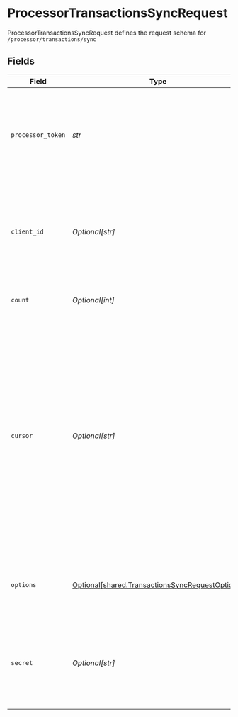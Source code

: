 # ProcessorTransactionsSyncRequest

ProcessorTransactionsSyncRequest defines the request schema for `/processor/transactions/sync`


## Fields

| Field                                                                                                                                                                                                                                                                                                                              | Type                                                                                                                                                                                                                                                                                                                               | Required                                                                                                                                                                                                                                                                                                                           | Description                                                                                                                                                                                                                                                                                                                        |
| ---------------------------------------------------------------------------------------------------------------------------------------------------------------------------------------------------------------------------------------------------------------------------------------------------------------------------------- | ---------------------------------------------------------------------------------------------------------------------------------------------------------------------------------------------------------------------------------------------------------------------------------------------------------------------------------- | ---------------------------------------------------------------------------------------------------------------------------------------------------------------------------------------------------------------------------------------------------------------------------------------------------------------------------------- | ---------------------------------------------------------------------------------------------------------------------------------------------------------------------------------------------------------------------------------------------------------------------------------------------------------------------------------- |
| `processor_token`                                                                                                                                                                                                                                                                                                                  | *str*                                                                                                                                                                                                                                                                                                                              | :heavy_check_mark:                                                                                                                                                                                                                                                                                                                 | The processor token obtained from the Plaid integration partner. Processor tokens are in the format: `processor-<environment>-<identifier>`                                                                                                                                                                                        |
| `client_id`                                                                                                                                                                                                                                                                                                                        | *Optional[str]*                                                                                                                                                                                                                                                                                                                    | :heavy_minus_sign:                                                                                                                                                                                                                                                                                                                 | Your Plaid API `client_id`. The `client_id` is required and may be provided either in the `PLAID-CLIENT-ID` header or as part of a request body.                                                                                                                                                                                   |
| `count`                                                                                                                                                                                                                                                                                                                            | *Optional[int]*                                                                                                                                                                                                                                                                                                                    | :heavy_minus_sign:                                                                                                                                                                                                                                                                                                                 | The number of transaction updates to fetch.                                                                                                                                                                                                                                                                                        |
| `cursor`                                                                                                                                                                                                                                                                                                                           | *Optional[str]*                                                                                                                                                                                                                                                                                                                    | :heavy_minus_sign:                                                                                                                                                                                                                                                                                                                 | The cursor value represents the last update requested. Providing it will cause the response to only return changes after this update.<br/>If omitted, the entire history of updates will be returned, starting with the first-added transactions on the item.<br/>Note: The upper-bound length of this cursor is 256 characters of base64. |
| `options`                                                                                                                                                                                                                                                                                                                          | [Optional[shared.TransactionsSyncRequestOptions]](../../models/shared/transactionssyncrequestoptions.md)                                                                                                                                                                                                                           | :heavy_minus_sign:                                                                                                                                                                                                                                                                                                                 | An optional object to be used with the request. If specified, `options` must not be `null`.                                                                                                                                                                                                                                        |
| `secret`                                                                                                                                                                                                                                                                                                                           | *Optional[str]*                                                                                                                                                                                                                                                                                                                    | :heavy_minus_sign:                                                                                                                                                                                                                                                                                                                 | Your Plaid API `secret`. The `secret` is required and may be provided either in the `PLAID-SECRET` header or as part of a request body.                                                                                                                                                                                            |